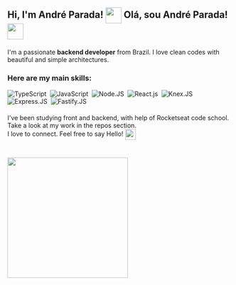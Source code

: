 <div style="margin: 20px;">
</div>  

## Hi, I'm André Parada! <img align="center" src="https://fonts.gstatic.com/s/e/notoemoji/latest/1f433/512.gif" height="36" />  Olá, sou André Parada! <img align="center" src="https://fonts.gstatic.com/s/e/notoemoji/latest/1f433/512.gif" height="36" />

<div style="margin: 20px;">
</div>  

I'm a passionate **backend developer** from Brazil. I love clean codes with beautiful and simple architectures.

<div style="margin: 20px;">
</div>  

### Here are my main skills:
![TypeScript](https://img.shields.io/badge/-TypeScript-0D1117?style=for-the-badge&logo=typescript&labelColor=0D1117&textColor=0D1117)&nbsp;
![JavaScript](https://img.shields.io/badge/-JavaScript-0D1117?style=for-the-badge&logo=javascript&labelColor=0D1117&textColor=0D1117)&nbsp;
![Node.JS](https://img.shields.io/badge/-Node.JS-0D1117?style=for-the-badge&logo=node.js&labelColor=0D1117&textColor=0D1117)&nbsp;
![React.js](https://img.shields.io/badge/-React.js-0D1117?style=for-the-badge&logo=react&labelColor=0D1117)&nbsp;
![Knex.JS](https://img.shields.io/badge/-Knex.js-0D1117?style=for-the-badge&logo=knexdotjs&labelColor=0D1117)&nbsp;
![Express.JS](https://img.shields.io/badge/-Express-0D1117?style=for-the-badge&logo=express&labelColor=0D1117)&nbsp;
![Fastify.JS](https://img.shields.io/badge/-Fastify-0D1117?style=for-the-badge&)&nbsp;

<div style="margin: 20px;">
</div>  


I've been studying front and backend, with help of Rocketseat code school.  
Take a look at my work in the repos section.  
I love to connect. Feel free to say Hello! <img align="center" src="https://fonts.gstatic.com/s/e/notoemoji/latest/1f603/512.gif" height="24" />

<div style="margin: 40px;">
</div>  

<img align="center" src="https://i.giphy.com/media/v1.Y2lkPTc5MGI3NjExODdsY3FobjA0bHBlZHZ4MmZ2emYxODQ4MGh6YmlmMnljcGUyNGgwZyZlcD12MV9pbnRlcm5hbF9naWZfYnlfaWQmY3Q9Zw/1GEATImIxEXVR79Dhk/giphy.gif" height="271" />

<!--
**andregparada/andregparada** is a ✨ _special_ ✨ repository because its `README.md` (this file) appears on your GitHub profile.

Here are some ideas to get you started:

- 🔭 I’m currently working on ...
- 🌱 I’m currently learning ...
- 👯 I’m looking to collaborate on ...
- 🤔 I’m looking for help with ...
- 💬 Ask me about ...
- 📫 How to reach me: ...
- 😄 Pronouns: ...
- ⚡ Fun fact: ...
-->
